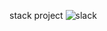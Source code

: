 stack project
![slack](https://user-images.githubusercontent.com/85806118/186464360-483db08d-a026-4840-8fa6-2d98108efef2.png)
